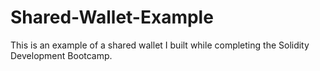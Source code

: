 # Shared-Wallet-Example
This is an example of a shared wallet I built while completing the Solidity Development Bootcamp.
